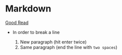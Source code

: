 # Markdown

[Good Read](https://guides.github.com/pdfs/markdown-cheatsheet-online.pdf)

*	In order to break a line

	1.	New paragraph (hit enter twice)
	2.	Same paragraph (end the line with `two spaces`)

